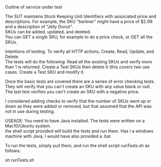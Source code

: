 Outline of service under test

The SUT maintains Stock Keeping Unit Identifiers with associated price and descriptions.
For example, the SKU "berliner" might have a price of $2.99 and a description of
"Jelly Donut".  
SKUs can be added, updated, and deleted.  
You can GET a single SKU, for example to do a price check, or GET all the SKUs.

Intentions of testing.
To verify all HTTP actions, Create, Read, Update, and Delete.  
The tests will do the following:
Read all the existing SKUs and verify more than 1 is returned.
Create a Test SKUs then delete it (this covers two use cases.
Create a Test SKU and modify it.

Once the basic tests are covered there are a series of error checking tests.
They will verify that you can't create an SKU with any value blank or null.
The last test verifies you can't create an SKU with a negative price.

I considered adding checks to verify that the number of SKUs went up or down as they 
were added or removed, but that assumed that the API was not in use during testing.

USEAGE:
You need to have Java installed.  The tests were written on a Mac10/Ubuntu 
system.  
the shell script provided will build the tests and run them.  Has I a windows machine
with Java, I would have also provided a .bat

To run the tests, simply pull them, and run the shell script runTests.sh as follows:

sh runTests.sh
 



